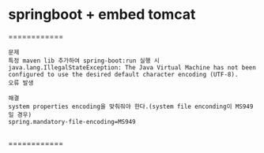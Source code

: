 # springboot + embed tomcat

============
```
문제
특정 maven lib 추가하여 spring-boot:run 실행 시 
java.lang.IllegalStateException: The Java Virtual Machine has not been configured to use the desired default character encoding (UTF-8).
오류 발생

```

```
해결
system properties encoding을 맞춰줘야 한다.(system file enconding이 MS949일 경우)
spring.mandatory-file-encoding=MS949
 
```
============